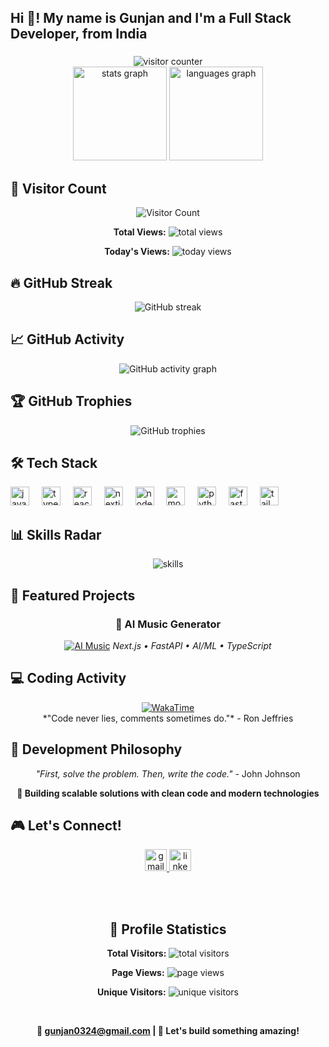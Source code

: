 <h2 align="left">Hi 👋! My name is Gunjan and I'm a Full Stack Developer, from India</h2>

###

<div align="center">
  <img src="https://komarev.com/ghpvc/?username=Gunjan0324&label=Profile%20Views&color=blue&style=for-the-badge" alt="visitor counter" />
  <br/>
  <img src="https://github-readme-stats.vercel.app/api?username=Gunjan0324&hide_title=false&hide_rank=false&show_icons=true&include_all_commits=true&count_private=true&disable_animations=false&theme=dracula&locale=en&hide_border=false" height="150" alt="stats graph"  />
  <img src="https://github-readme-stats.vercel.app/api/top-langs?username=Gunjan0324&locale=en&hide_title=false&layout=compact&card_width=320&langs_count=5&theme=dracula&hide_border=false" height="150" alt="languages graph"  />
</div>

###

## 👀 Visitor Count
<div align="center">
  
  ![Visitor Count](https://visitor-badge.laobi.icu/badge?page_id=Gunjan0324.Gunjan0324)
  
  **Total Views:** <img src="https://komarev.com/ghpvc/?username=Gunjan0324&color=blueviolet" alt="total views" />
  
  **Today's Views:** <img src="https://komarev.com/ghpvc/?username=Gunjan0324&color=green&label=Today" alt="today views" />

</div>

###

## 🔥 GitHub Streak
<div align="center">
  <img src="https://streak-stats.demolab.com/?user=Gunjan0324&theme=dark&hide_border=true" alt="GitHub streak" />
</div>

###

## 📈 GitHub Activity
<div align="center">
  <img src="https://github-readme-activity-graph.vercel.app/graph?username=Gunjan0324&theme=react-dark&hide_border=true&area=true" alt="GitHub activity graph" />
</div>

###

## 🏆 GitHub Trophies
<div align="center">
  <img src="https://github-profile-trophy.vercel.app/?username=Gunjan0324&theme=radical&no-frame=true&no-bg=false&margin-w=4" alt="GitHub trophies" />
</div>

###

## 🛠️ Tech Stack
<div align="left">
  <img src="https://cdn.jsdelivr.net/gh/devicons/devicon/icons/javascript/javascript-original.svg" height="30" alt="javascript" />
  <img width="12" />
  <img src="https://cdn.jsdelivr.net/gh/devicons/devicon/icons/typescript/typescript-original.svg" height="30" alt="typescript" />
  <img width="12" />
  <img src="https://cdn.jsdelivr.net/gh/devicons/devicon/icons/react/react-original.svg" height="30" alt="react" />
  <img width="12" />
  <img src="https://cdn.jsdelivr.net/gh/devicons/devicon/icons/nextjs/nextjs-original.svg" height="30" alt="nextjs" />
  <img width="12" />
  <img src="https://cdn.jsdelivr.net/gh/devicons/devicon/icons/nodejs/nodejs-original.svg" height="30" alt="nodejs" />
  <img width="12" />
  <img src="https://cdn.jsdelivr.net/gh/devicons/devicon/icons/mongodb/mongodb-original.svg" height="30" alt="mongodb" />
  <img width="12" />
  <img src="https://cdn.jsdelivr.net/gh/devicons/devicon/icons/python/python-original.svg" height="30" alt="python" />
  <img width="12" />
  <img src="https://cdn.jsdelivr.net/gh/devicons/devicon/icons/fastapi/fastapi-original.svg" height="30" alt="fastapi" />
  <img width="12" />
  <img src="https://cdn.jsdelivr.net/gh/devicons/devicon/icons/tailwindcss/tailwindcss-original.svg" height="30" alt="tailwindcss" />
</div>

###

## 📊 Skills Radar
<div align="center">
  <img src="https://skillicons.dev/icons?i=react,nextjs,nodejs,python,mongodb,tailwind,aws,git,js,ts,html,css,vscode" alt="skills" />
</div>

###

## 🚀 Featured Projects
<div align="center">

### 🎵 AI Music Generator
[![AI Music](https://img.shields.io/badge/Project-AI_Music_SaaS-blue?style=for-the-badge)](https://github.com/Gunjan0324/ai-music-saas)
*Next.js • FastAPI • AI/ML • TypeScript*

</div>

###

## 💻 Coding Activity
<div align="center">
  <!-- You can add WakaTime later -->
  <a href="https://wakatime.com/@Gunjan0324">
    <img src="https://wakatime.com/badge/user/Gunjan0324.svg" alt="WakaTime" />
  </a>
  <br>
  *"Code never lies, comments sometimes do."* - Ron Jeffries
</div>

###

## 💫 Development Philosophy
<div align="center">
  
  *"First, solve the problem. Then, write the code."* - John Johnson

  **🚀 Building scalable solutions with clean code and modern technologies**

</div>

###

## 🎮 Let's Connect!
<div align="center">
  <a href="mailto:gunjan0324@gmail.com">
    <img src="https://img.shields.io/static/v1?message=Gmail&logo=gmail&label=Email&color=D14836&logoColor=white&labelColor=&style=for-the-badge" height="35" alt="gmail" />
  </a>
  <a href="https://www.linkedin.com/in/gunjan-982218257">
    <img src="https://img.shields.io/static/v1?message=LinkedIn&logo=linkedin&label=LinkedIn&color=0077B5&logoColor=white&labelColor=&style=for-the-badge" height="35" alt="linkedin" />
  </a>
  
  <br><br>
  
  ## 🌟 Profile Statistics
  <div align="center">
    
  **Total Visitors:** <img src="https://komarev.com/ghpvc/?username=Gunjan0324&color=blue&style=flat-square" alt="total visitors" />
  
  **Page Views:** <img src="https://visitor-badge.laobi.icu/badge?page_id=Gunjan0324.Gunjan0324" alt="page views" />
  
  **Unique Visitors:** <img src="https://komarev.com/ghpvc/?username=Gunjan0324&color=orange&label=Unique%20Visitors" alt="unique visitors" />

  </div>
  
  <br>
  
  **📧 gunjan0324@gmail.com | 💼 Let's build something amazing!**
</div>

###

